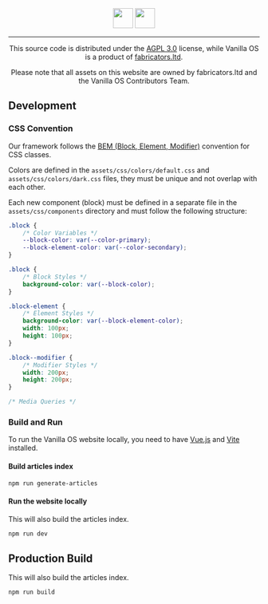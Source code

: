 <div align="center">
<img src="logo-white.png#gh-dark-mode-only" height="40">
<img src="logo.png#gh-light-mode-only" height="40">

<hr />
<p>This source code is distributed under the <a href="LICENSE">AGPL 3.0</a> 
license, while Vanilla OS is a product of <a href="//fabricators.ltd" target="_blank">fabricators.ltd</a>.

Please note that all assets on this website are owned by fabricators.ltd and
the Vanilla OS Contributors Team.</p>
</div>

## Development

### CSS Convention

Our framework follows the [BEM (Block, Element, Modifier)](https://en.bem.info/methodology/quick-start/)
convention for CSS classes.

Colors are defined in the `assets/css/colors/default.css` and `assets/css/colors/dark.css`
files, they must be unique and not overlap with each other.

Each new component (block) must be defined in a separate file in the `assets/css/components`
directory and must follow the following structure:

```css
.block {
    /* Color Variables */
    --block-color: var(--color-primary);
    --block-element-color: var(--color-secondary);
}

.block {
    /* Block Styles */
    background-color: var(--block-color);
}

.block-element {
    /* Element Styles */
    background-color: var(--block-element-color);
    width: 100px;
    height: 100px;
}

.block--modifier {
    /* Modifier Styles */
    width: 200px;
    height: 200px;
}

/* Media Queries */
```

### Build and Run

To run the Vanilla OS website locally, you need to have [Vue.js](https://vuejs.org/) and
[Vite](https://vitejs.dev/) installed.

#### Build articles index

```bash
npm run generate-articles
```

#### Run the website locally

This will also build the articles index.

```bash
npm run dev
```

## Production Build

This will also build the articles index.

```bash
npm run build
```
